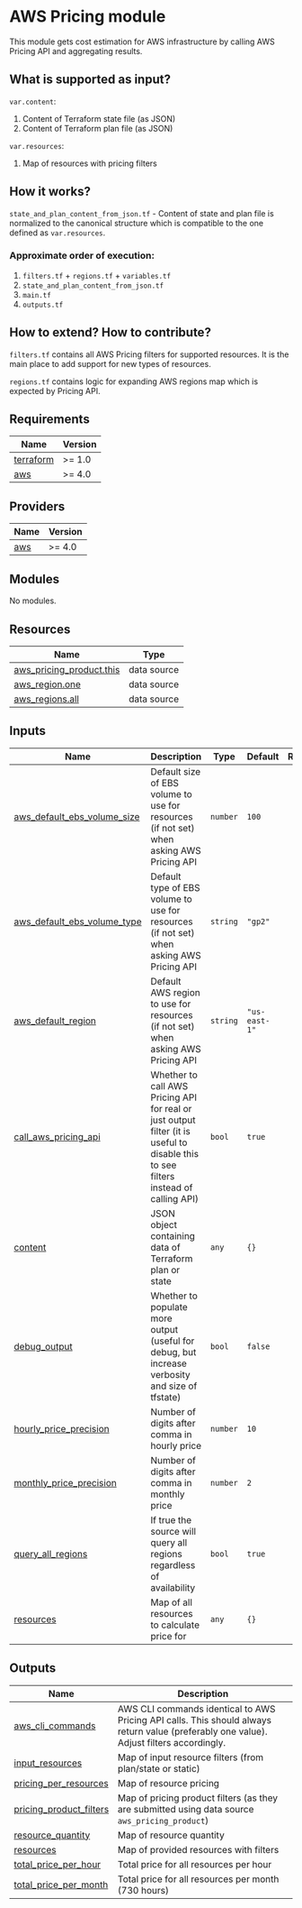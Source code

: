 # AWS Pricing module

This module gets cost estimation for AWS infrastructure by calling AWS Pricing API and aggregating results.

## What is supported as input?

`var.content`:
1. Content of Terraform state file (as JSON)
2. Content of Terraform plan file (as JSON)

`var.resources`:
1. Map of resources with pricing filters

## How it works?

`state_and_plan_content_from_json.tf` - Content of state and plan file is normalized to the canonical structure which is compatible to the one defined as `var.resources`.

### Approximate order of execution:

1. `filters.tf` + `regions.tf` + `variables.tf`
2. `state_and_plan_content_from_json.tf`
3. `main.tf`
4. `outputs.tf`

## How to extend? How to contribute?

`filters.tf` contains all AWS Pricing filters for supported resources. It is the main place to
add support for new types of resources.

`regions.tf` contains logic for expanding AWS regions map which is expected by Pricing API.

<!-- BEGIN_TF_DOCS -->
## Requirements

| Name | Version |
|------|---------|
| <a name="requirement_terraform"></a> [terraform](#requirement\_terraform) | >= 1.0 |
| <a name="requirement_aws"></a> [aws](#requirement\_aws) | >= 4.0 |

## Providers

| Name | Version |
|------|---------|
| <a name="provider_aws"></a> [aws](#provider\_aws) | >= 4.0 |

## Modules

No modules.

## Resources

| Name | Type |
|------|------|
| [aws_pricing_product.this](https://registry.terraform.io/providers/hashicorp/aws/latest/docs/data-sources/pricing_product) | data source |
| [aws_region.one](https://registry.terraform.io/providers/hashicorp/aws/latest/docs/data-sources/region) | data source |
| [aws_regions.all](https://registry.terraform.io/providers/hashicorp/aws/latest/docs/data-sources/regions) | data source |

## Inputs

| Name | Description | Type | Default | Required |
|------|-------------|------|---------|:--------:|
| <a name="input_aws_default_ebs_volume_size"></a> [aws\_default\_ebs\_volume\_size](#input\_aws\_default\_ebs\_volume\_size) | Default size of EBS volume to use for resources (if not set) when asking AWS Pricing API | `number` | `100` | no |
| <a name="input_aws_default_ebs_volume_type"></a> [aws\_default\_ebs\_volume\_type](#input\_aws\_default\_ebs\_volume\_type) | Default type of EBS volume to use for resources (if not set) when asking AWS Pricing API | `string` | `"gp2"` | no |
| <a name="input_aws_default_region"></a> [aws\_default\_region](#input\_aws\_default\_region) | Default AWS region to use for resources (if not set) when asking AWS Pricing API | `string` | `"us-east-1"` | no |
| <a name="input_call_aws_pricing_api"></a> [call\_aws\_pricing\_api](#input\_call\_aws\_pricing\_api) | Whether to call AWS Pricing API for real or just output filter (it is useful to disable this to see filters instead of calling API) | `bool` | `true` | no |
| <a name="input_content"></a> [content](#input\_content) | JSON object containing data of Terraform plan or state | `any` | `{}` | no |
| <a name="input_debug_output"></a> [debug\_output](#input\_debug\_output) | Whether to populate more output (useful for debug, but increase verbosity and size of tfstate) | `bool` | `false` | no |
| <a name="input_hourly_price_precision"></a> [hourly\_price\_precision](#input\_hourly\_price\_precision) | Number of digits after comma in hourly price | `number` | `10` | no |
| <a name="input_monthly_price_precision"></a> [monthly\_price\_precision](#input\_monthly\_price\_precision) | Number of digits after comma in monthly price | `number` | `2` | no |
| <a name="input_query_all_regions"></a> [query\_all\_regions](#input\_query\_all\_regions) | If true the source will query all regions regardless of availability | `bool` | `true` | no |
| <a name="input_resources"></a> [resources](#input\_resources) | Map of all resources to calculate price for | `any` | `{}` | no |

## Outputs

| Name | Description |
|------|-------------|
| <a name="output_aws_cli_commands"></a> [aws\_cli\_commands](#output\_aws\_cli\_commands) | AWS CLI commands identical to AWS Pricing API calls. This should always return value (preferably one value). Adjust filters accordingly. |
| <a name="output_input_resources"></a> [input\_resources](#output\_input\_resources) | Map of input resource filters (from plan/state or static) |
| <a name="output_pricing_per_resources"></a> [pricing\_per\_resources](#output\_pricing\_per\_resources) | Map of resource pricing |
| <a name="output_pricing_product_filters"></a> [pricing\_product\_filters](#output\_pricing\_product\_filters) | Map of pricing product filters (as they are submitted using data source `aws_pricing_product`) |
| <a name="output_resource_quantity"></a> [resource\_quantity](#output\_resource\_quantity) | Map of resource quantity |
| <a name="output_resources"></a> [resources](#output\_resources) | Map of provided resources with filters |
| <a name="output_total_price_per_hour"></a> [total\_price\_per\_hour](#output\_total\_price\_per\_hour) | Total price for all resources per hour |
| <a name="output_total_price_per_month"></a> [total\_price\_per\_month](#output\_total\_price\_per\_month) | Total price for all resources per month (730 hours) |
<!-- END_TF_DOCS -->
